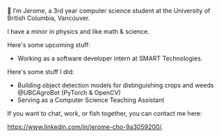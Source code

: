 👋 I’m Jerome, a 3rd year computer science student at the University of British Columbia, Vancouver.

I have a minor in physics and like math & science. 

Here's some upcoming stuff:
- Working as a software developer intern at SMART Technologies. 

Here's some stuff I did: 

- Building object detection models for distinguishing crops and weeds @UBCAgroBot (PyTorch & OpenCV)
- Serving as a Computer Science Teaching Assistant 

If you want to chat, work, or fish together, you can contact me here: 

https://www.linkedin.com/in/jerome-cho-9a3059200/. 

<!---
jeromecho/jeromecho is a ✨ special ✨ repository because its `README.md` (this file) appears on your GitHub profile.
You can click the Preview link to take a look at your changes.
--->
